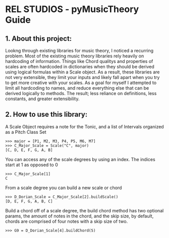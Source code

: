 # REL STUDIOS - pyMusicTheory Guide

## 1. About this project:

Lookng through existing libraries for music theory, I noticed a recurring problem. Most of the existing music theory libraries
rely heavily on hardcoding of information. Things like Chord qualitys and properties of scales are often hardcoded in dictionaries
when they should be derived using logical formulas within a Scale object. As a result, these libraries are not very extensible, they limit your inputs and likely fall apart when you try to get more creative with your scales. As a goal for myself I attempted to limit all hardcoding to names, and reduce everything else that can be derived logically to methods. The result; less reliance on definitions, less constants, and greater extensibility.

## 2. How to use this library:

A Scale Object requires a note for the Tonic, and a list of Intervals organized as a Pitch Class Set
```
>>> major = [P1, M2, M3, P4, P5, M6, M7]
>>> C_Major_Scale = Scale("C", major)
[C, D, E, F, G, A, B]
```

You can access any of the scale degrees by using an index. The indices start at 1 as opposed to 0
```
>>> C_Major_Scale[1]
C
```

From a scale degree you can build a new scale or chord
```
>>> D_Dorian_Scale = C_Major_Scale[2].buildScale()
[D, E, F, G, A, B, C]
```
Build a chord off of a scale degree, the build chord method has two optional params, the amount of notes in the chord, and the skip size, by default, chords are comprised of four notes with a skip size of two. 
```
>>> G9 = D_Dorian_Scale[4].buildChord(5)
```
